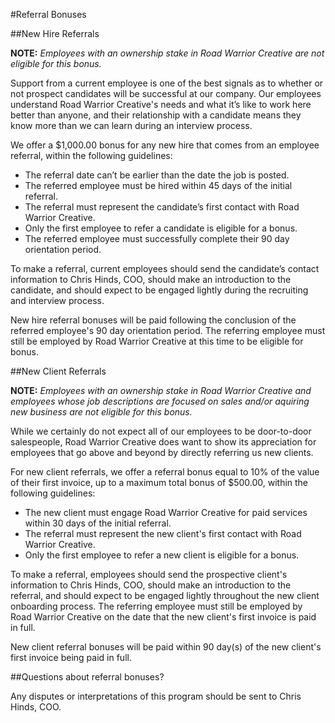 #Referral Bonuses

##New Hire Referrals

__NOTE:__ *Employees with an ownership stake in Road Warrior Creative are not eligible for this bonus.*

Support from a current employee is one of the best signals as to whether or not prospect candidates will be successful at our company. Our employees understand Road Warrior Creative's needs and what it’s like to work here better than anyone, and their relationship with a candidate means they know more than we can learn during an interview process.

We offer a $1,000.00 bonus for any new hire that comes from an employee referral, within the following guidelines:

* The referral date can’t be earlier than the date the job is posted.
* The referred employee must be hired within 45 days of the initial referral. 
* The referral must represent the candidate’s first contact with Road Warrior Creative.
* Only the first employee to refer a candidate is eligible for a bonus.
* The referred employee must successfully complete their 90 day orientation period.

To make a referral, current employees should send the candidate’s contact information to Chris Hinds, COO, should make an introduction to the candidate, and should expect to be engaged lightly during the recruiting and interview process.  

New hire referral bonuses will be paid following the conclusion of the referred employee's 90 day orientation period.  The referring employee must still be employed by Road Warrior Creative at this time to be eligible for bonus.

##New Client Referrals

__NOTE:__ *Employees with an ownership stake in Road Warrior Creative and employees whose job descriptions are focused on sales and/or aquiring new business are not eligible for this bonus.*

While we certainly do not expect all of our employees to be door-to-door salespeople, Road Warrior Creative does want to show its appreciation for employees that go above and beyond by directly referring us new clients. 

For new client referrals, we offer a referral bonus equal to 10% of the value of their first invoice, up to a maximum total bonus of $500.00, within the following guidelines:

* The new client must engage Road Warrior Creative for paid services within 30 days of the initial referral. 
* The referral must  represent the new client's first contact with Road Warrior Creative.
* Only the first employee to refer a new client is eligible for a bonus. 

To make a referral, employees should send the prospective client's information to Chris Hinds, COO, should make an introduction to the referral, and should expect to be engaged lightly throughout the new client onboarding process. The referring employee must still be employed by Road Warrior Creative on the date that the new client's first invoice is paid in full. 

New client referral bonuses will be paid within 90 day(s) of the new client's first invoice being paid in full. 

##Questions about referral bonuses?

Any disputes or interpretations of this program should be sent to Chris Hinds, COO.
